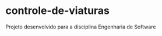 controle-de-viaturas
====================

Projeto desenvolvido para a disciplina Engenharia de Software
